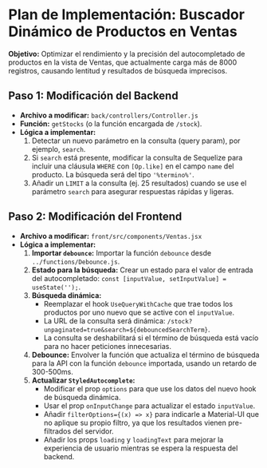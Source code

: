 # Plan de Implementación: Buscador Dinámico de Productos en Ventas

**Objetivo:** Optimizar el rendimiento y la precisión del autocompletado de productos en la vista de Ventas, que actualmente carga más de 8000 registros, causando lentitud y resultados de búsqueda imprecisos.

## Paso 1: Modificación del Backend

-   **Archivo a modificar:** `back/controllers/Controller.js`
-   **Función:** `getStocks` (o la función encargada de `/stock`).
-   **Lógica a implementar:**
    1.  Detectar un nuevo parámetro en la consulta (query param), por ejemplo, `search`.
    2.  Si `search` está presente, modificar la consulta de Sequelize para incluir una cláusula `WHERE` con `[Op.like]` en el campo `name` del producto. La búsqueda será del tipo `'%termino%'`.
    3.  Añadir un `LIMIT` a la consulta (ej. 25 resultados) cuando se use el parámetro `search` para asegurar respuestas rápidas y ligeras.

## Paso 2: Modificación del Frontend

-   **Archivo a modificar:** `front/src/components/Ventas.jsx`
-   **Lógica a implementar:**
    1.  **Importar `debounce`:** Importar la función `debounce` desde `../functions/Debounce.js`.
    2.  **Estado para la búsqueda:** Crear un estado para el valor de entrada del autocompletado: `const [inputValue, setInputValue] = useState('');`.
    3.  **Búsqueda dinámica:**
        *   Reemplazar el hook `UseQueryWithCache` que trae todos los productos por uno nuevo que se active con el `inputValue`.
        *   La URL de la consulta será dinámica: `/stock?unpaginated=true&search=${debouncedSearchTerm}`.
        *   La consulta se deshabilitará si el término de búsqueda está vacío para no hacer peticiones innecesarias.
    4.  **Debounce:** Envolver la función que actualiza el término de búsqueda para la API con la función `debounce` importada, usando un retardo de 300-500ms.
    5.  **Actualizar `StyledAutocomplete`:**
        *   Modificar el prop `options` para que use los datos del nuevo hook de búsqueda dinámica.
        *   Usar el prop `onInputChange` para actualizar el estado `inputValue`.
        *   Añadir `filterOptions={(x) => x}` para indicarle a Material-UI que no aplique su propio filtro, ya que los resultados vienen pre-filtrados del servidor.
        *   Añadir los props `loading` y `loadingText` para mejorar la experiencia de usuario mientras se espera la respuesta del backend.
